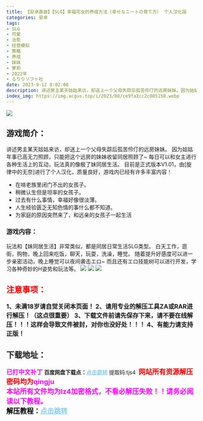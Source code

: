 ```yaml
---
title: 【安卓直装】【SLG】幸福宅女的养成方法（幸せなニートの育て方） 个人汉化版
categories: 安卓
tags:
- SLG
- 可爱
- 治愈
- 经营模拟
- 策略
- 养成
- 妹妹
- 萝莉
- 2022年
- るりりソフト社
date: 2023-9-12 8:02:00
description: 讲述男主某天姑姑来访，却送上一个父母失踪后孤苦伶仃的远房妹妹。因为姑姑年事已高无力照顾，只能把这个远房的妹妹收留同居照顾了~每日可以和女主进行各种生活上的互动，玩法真的像极了妹同居生活。目前是正式版本V1.01，由[旋律中的无奈]进行了个人汉化，质量良好，游戏内已经有许多丰富内容！
index_img: https://img.acgus.top/i/2023/08/ce9fa2cc2c085158.webp
---
```

![](https://img.acgus.top/i/2023/08/ce9fa2cc2c085158.webp)
## 游戏简介：
讲述男主某天姑姑来访，却送上一个父母失踪后孤苦伶仃的远房妹妹。
因为姑姑年事已高无力照顾，只能把这个远房的妹妹收留同居照顾了~
每日可以和女主进行各种生活上的互动，玩法真的像极了妹同居生活。
目前是正式版本V1.01，由[旋律中的无奈]进行了个人汉化，质量良好，游戏内已经有许多丰富内容！

- 在啃老族里闭门不出的女孩子。
- 稍微认生但是坦率的女孩子。
- 过去有什么事情，幸福好像很淡薄。
- 人生经验匮乏无知色情的事什么都不知道。
- 为家庭的原因突然来了，和远亲的女孩子一起生活

### 游戏内容：
玩法和【妹同居生活】非常类似，都是同居日常生活SLG类型。
白天工作，逛街，购物，晚上回来吃饭，聊天，玩耍，洗澡，睡觉。
随着提升好感度可以进一步亲密活动，晚上睡觉可以夜间袭击エロ~
而且还有エロ技能树可以进行开发，学习各种奇妙的H姿势和玩法等。
![](https://img.acgus.top/i/2023/08/bb080b88e9085207.webp)
![](https://img.acgus.top/i/2023/08/27d9e63fa3085204.webp)
![](https://img.acgus.top/i/2023/08/c0c23d1e87085201.webp)




## <font color=#FF0000 >注意事项：</font>
<font size=3><b>1、未满18岁请自觉关闭本页面！
2、请用专业的解压工具ZA或RAR进行解压！（这点很重要）
3、下载文件前请先保存下来，请不要在线解压！！！这样会导致文件被封，对你也没好处！！！
4、有能力请支持正版！</b></font>

## 下载地址：
<font color=#FF00FF size=3><b>已打中文补丁</b></font>
<b>百度网盘下载点：</b><a href="https://pan.baidu.com/s/1pM2ztptoviEVjnPKL9v6Ag?pwd=tjs4" style="color: #87CEEB;"><b>点击跳转</b></a> 提取码:tjs4
<a style="padding: 0" href="https://post.qingju.org/AD/"><img style="max-width:100%" src="https://img.acgus.top/i/2024/07/478f689b8021d8d499ab43d21acf137a.gif" alt=""></a>
<b><font color=#FF0000 size=4>网站所有资源解压密码均为</b></font><b><font color=#FF00FF size=4>qingju</font><font color=#FF0000 ></font></b><br><b><font color=#FF00FF size=4>本站所有文件均为lz4加密格式，不看必解压失败！！请务必阅读以下教程。</b></font><br><b><font color=#000 size=4>解压教程：</b><a href="https://post.qingju.org/tutorial/000/" style="color: #87CEEB;"><b>点击跳转</b></a>
